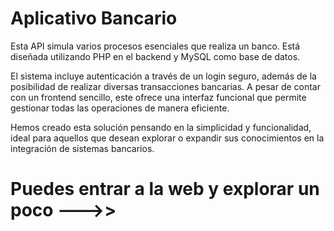 # Aplicativo Bancario

Esta API simula varios procesos esenciales que realiza un banco. Está diseñada utilizando PHP en el backend y MySQL como base de datos.

El sistema incluye autenticación a través de un login seguro, además de la posibilidad de realizar diversas transacciones bancarias. A pesar de contar con un frontend sencillo, este ofrece una interfaz funcional que permite gestionar todas las operaciones de manera eficiente.

Hemos creado esta solución pensando en la simplicidad y funcionalidad, ideal para aquellos que desean explorar o expandir sus conocimientos en la integración de sistemas bancarios.

# Puedes entrar a la web y explorar un poco --->>
